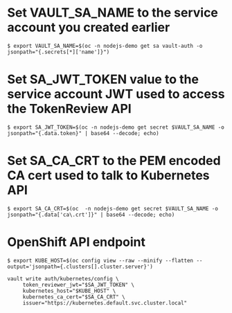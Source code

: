 # Set VAULT_SA_NAME to the service account you created earlier
`$ export VAULT_SA_NAME=$(oc -n nodejs-demo get sa vault-auth -o jsonpath="{.secrets[*]['name']}")`

# Set SA_JWT_TOKEN value to the service account JWT used to access the TokenReview API
`$ export SA_JWT_TOKEN=$(oc -n nodejs-demo get secret $VAULT_SA_NAME -o jsonpath="{.data.token}" | base64 --decode; echo)`

# Set SA_CA_CRT to the PEM encoded CA cert used to talk to Kubernetes API
`$ export SA_CA_CRT=$(oc  -n nodejs-demo get secret $VAULT_SA_NAME -o jsonpath="{.data['ca\.crt']}" | base64 --decode; echo)`

# OpenShift API endpoint  
`$ export KUBE_HOST=$(oc config view --raw --minify --flatten --output='jsonpath={.clusters[].cluster.server}')`

```
vault write auth/kubernetes/config \
     token_reviewer_jwt="$SA_JWT_TOKEN" \
     kubernetes_host="$KUBE_HOST" \
     kubernetes_ca_cert="$SA_CA_CRT" \
     issuer="https://kubernetes.default.svc.cluster.local"
```